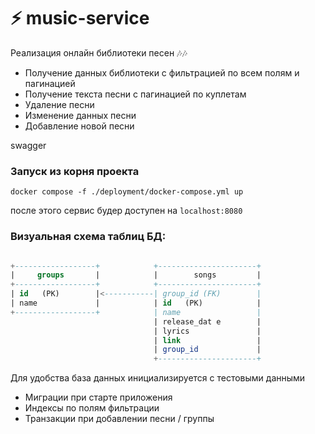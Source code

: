 # ⚡ music-service 
Реализация онлайн библиотеки песен 🎶🎶


- Получение данных библиотеки с фильтрацией по всем полям и
пагинацией
- Получение текста песни с пагинацией по куплетам
- Удаление песни
- Изменение данных песни
- Добавление новой песни

swagger


### Запуск из корня проекта

```make
docker compose -f ./deployment/docker-compose.yml up
```
после этого сервис будер доступен на `localhost:8080`



### Визуальная схема таблиц БД:

```sql

+------------------+            +----------------------+
|     groups       |            |        songs         |
+------------------+            +----------------------+
| id   (PK)        |<-----------| group_id (FK)        |
| name             |            | id   (PK)            |
+------------------+            | name                 |
                                | release_dat e        |
                                | lyrics               |
                                | link                 |
                                | group_id             |
                                +----------------------+

```

Для удобства база данных инициализируется с тестовыми данными 
- Миграции при старте приложения
- Индексы по полям фильтрации
- Транзакции при добавлении песни / группы

